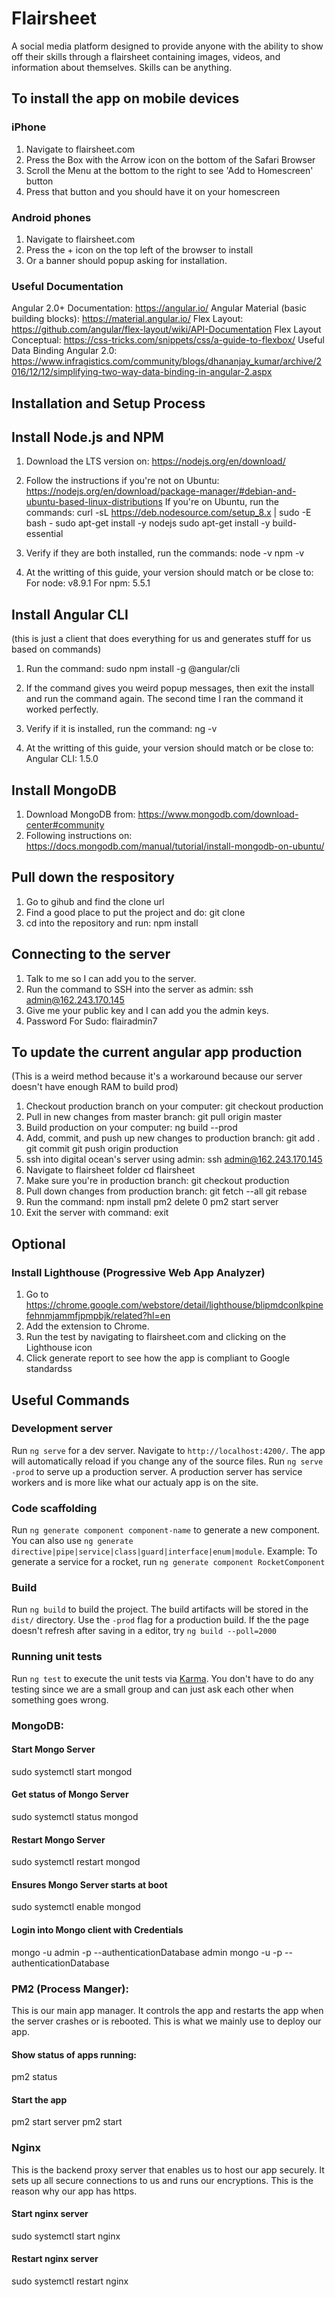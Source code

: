 # Flairsheet
A social media platform designed to provide anyone with the ability to show off their skills through a flairsheet containing images, videos, and information about themselves. Skills can be anything.

## To install the app on mobile devices ##
### iPhone ###
1) Navigate to flairsheet.com
2) Press the Box with the Arrow icon on the bottom of the Safari Browser
2) Scroll the Menu at the bottom to the right to see 'Add to Homescreen' button
3) Press that button and you should have it on your homescreen

### Android phones ###
1) Navigate to flairsheet.com
2) Press the + icon on the top left of the browser to install
3) Or a banner should popup asking for installation.

### Useful Documentation ###
Angular 2.0+ Documentation: https://angular.io/
Angular Material (basic building blocks): https://material.angular.io/
Flex Layout: https://github.com/angular/flex-layout/wiki/API-Documentation
Flex Layout Conceptual: https://css-tricks.com/snippets/css/a-guide-to-flexbox/
Useful Data Binding Angular 2.0: https://www.infragistics.com/community/blogs/dhananjay_kumar/archive/2016/12/12/simplifying-two-way-data-binding-in-angular-2.aspx

## Installation  and Setup Process ##

## Install Node.js and NPM ##
1) Download the LTS version on:
https://nodejs.org/en/download/

2) Follow the instructions if you're not on Ubuntu:        https://nodejs.org/en/download/package-manager/#debian-and-ubuntu-based-linux-distributions
If you're on Ubuntu, run the commands:
    curl -sL https://deb.nodesource.com/setup_8.x | sudo -E bash -
    sudo apt-get install -y nodejs
    sudo apt-get install -y build-essential

3) Verify if they are both installed, run the commands:
    node -v
    npm -v

4) At the writting of this guide, your version should match or be close to:
    For node: v8.9.1
    For npm: 5.5.1

## Install Angular CLI ##
(this is just a client that does everything for us and generates stuff for us based on commands)
1) Run the command:
    sudo npm install -g @angular/cli

2) If the command gives you weird popup messages, then exit the install and run the
command again. The second time I ran the command it worked perfectly.

3) Verify if it is installed, run the command:
    ng -v

4) At the writting of this guide, your version should match or be close to:
    Angular CLI: 1.5.0

## Install MongoDB ##
1) Download MongoDB from:
https://www.mongodb.com/download-center#community
2) Following instructions on:
https://docs.mongodb.com/manual/tutorial/install-mongodb-on-ubuntu/

## Pull down the respository ##
1) Go to gihub and find the clone url
2) Find a good place to put the project and do:
    git clone <url>
3) cd into the repository and run:
    npm install

## Connecting to the server ##
1) Talk to me so I can add you to the server.
2) Run the command to SSH into the server as admin:
    ssh admin@162.243.170.145
3) Give me your public key and I can add you the admin keys.
3) Password For Sudo: flairadmin7

## To update the current angular app production ##
(This is a weird method because it's a workaround because our
server doesn't have enough RAM to build prod)
1) Checkout production branch on your computer:
    git checkout production
2) Pull in new changes from master branch:
    git pull origin master
3) Build production on your computer:
    ng build --prod
4) Add, commit, and push up new changes to production branch:
    git add .
    git commit
    git push origin production
5) ssh into digital ocean's server using admin:
    ssh admin@162.243.170.145
6) Navigate to flairsheet folder
    cd flairsheet
7) Make sure you're in production branch:
    git checkout production
8) Pull down changes from production branch:
    git fetch --all
    git rebase
9) Run the command:
    npm install
    pm2 delete 0
    pm2 start server
10) Exit the server with command:
    exit

## Optional ##
### Install Lighthouse (Progressive Web App Analyzer) ###
1) Go to https://chrome.google.com/webstore/detail/lighthouse/blipmdconlkpinefehnmjammfjpmpbjk/related?hl=en
2) Add the extension to Chrome.
3) Run the test by navigating to flairsheet.com and clicking on the Lighthouse icon
4) Click generate report to see how the app is compliant to Google standardss

## Useful Commands ##
### Development server ###

Run `ng serve` for a dev server. Navigate to `http://localhost:4200/`. The app will automatically reload if you change any of the source files. Run `ng serve -prod` to serve up a production server.
A production server has service workers and is more like what our actualy app is on the site.

### Code scaffolding ###

Run `ng generate component component-name` to generate a new component. You can also use `ng generate directive|pipe|service|class|guard|interface|enum|module`. Example: To generate a service for a rocket, run `ng generate component RocketComponent`

### Build ###

Run `ng build` to build the project. The build artifacts will be stored in the `dist/` directory. Use the `-prod` flag for a production build. If the the page doesn't refresh after
saving in a editor, try `ng build --poll=2000`

### Running unit tests ###

Run `ng test` to execute the unit tests via [Karma](https://karma-runner.github.io). You don't have to do any testing since we are a small group and can just ask each other when something goes wrong.

### MongoDB: ###

#### Start Mongo Server ####
sudo systemctl start mongod

#### Get status of Mongo Server ####
sudo systemctl status mongod

#### Restart Mongo Server ####
sudo systemctl restart mongod

#### Ensures Mongo Server starts at boot ####
sudo systemctl enable mongod

#### Login into Mongo client with Credentials ####
mongo -u admin -p --authenticationDatabase admin
mongo -u <username> -p --authenticationDatabase <databaseUserStoredAt>

### PM2 (Process Manger): ###
This is our main app manager. It controls the app and restarts the app when the
server crashes or is rebooted. This is what we mainly use to deploy our app.
#### Show status of apps running: ####
pm2 status

#### Start the app ####
pm2 start server
pm2 start <appFile>

### Nginx ###
This is the backend proxy server that enables us to host our app securely.
It sets up all secure connections to us and runs our encryptions. This is the
reason why our app has https.
#### Start nginx server ####
sudo systemctl start nginx

#### Restart nginx server ####
sudo systemctl restart nginx